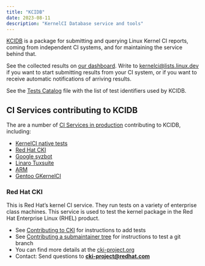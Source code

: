 ```yaml
---
title: "KCIDB"
date: 2023-08-11
description: "KernelCI Database service and tools"
---
```


[KCIDB](https://github.com/kernelci/kcidb) is a package for submitting and
querying Linux Kernel CI reports, coming from independent CI systems, and for
maintaining the service behind that.

See the collected results on [our dashboard](https://kcidb.kernelci.org/).
Write to [kernelci@lists.linux.dev](mailto:kernelci@lists.linux.dev) if you
want to start submitting results from your CI system, or if you want to
receive automatic notifications of arriving results.

See the [Tests Catalog](https://github.com/kernelci/kcidb/blob/main/tests.yaml)
file with the list of test identifiers used by KCIDB.

## CI Services contributing to KCIDB

The are a number of [CI Services in
production](https://github.com/orgs/kernelci/projects/16) contributing to
KCIDB, including:

* [KernelCI native tests](https://linux.kernelci.org/job/)
* [Red Hat CKI](https://cki-project.org/)
* [Google syzbot](https://syzkaller.appspot.com/)
* [Linaro Tuxsuite](https://tuxsuite.com/)
* [ARM](https://arm.com)
* [Gentoo GKernelCI](https://github.com/GKernelCI/GBuildbot)

### Red Hat CKI

This is Red Hat’s kernel CI service.  They run tests on a variety of
enterprise class machines.  This service is used to test the kernel package
in the Red Hat Enterprise Linux (RHEL) product.

* See [Contributing to CKI](https://cki-project.org/l/adding-tests) for
  instructions to add tests
* See [Contributing a submaintainer
  tree](https://cki-project.org/l/adding-kernel-tree) for instructions to
  test a git branch
* You can find more details at the [cki-project.org](https://cki-project.org)
* Contact: Send questions to **cki-project@redhat.com**
